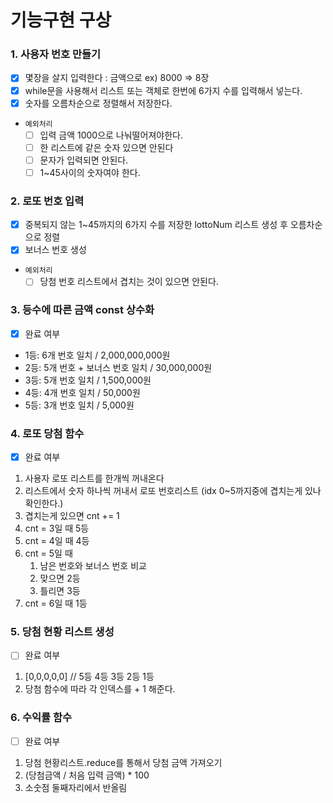 # 기능구현 구상

### 1. 사용자 번호 만들기

- [x] 몇장을 살지 입력한다 : 금액으로 ex) 8000 => 8장
- [x] while문을 사용해서 리스트 또는 객체로 한번에 6가지 수를 입력해서 넣는다.
- [x] 숫자를 오름차순으로 정렬해서 저장한다.
- `예외처리`
  - [ ] 입력 금액 1000으로 나눠떨어져야한다.
  - [ ] 한 리스트에 같은 숫자 있으면 안된다
  - [ ] 문자가 입력되면 안된다.
  - [ ] 1~45사이의 숫자여야 한다.

### 2. 로또 번호 입력

- [x] 중복되지 않는 1~45까지의 6가지 수를 저장한 lottoNum 리스트 생성 후 오름차순으로 정렬
- [x] 보너스 번호 생성
- `예외처리`
  - [ ] 당첨 번호 리스트에서 겹치는 것이 있으면 안된다.

### 3. 등수에 따른 금액 const 상수화

- [x] 완료 여부
- 1등: 6개 번호 일치 / 2,000,000,000원
- 2등: 5개 번호 + 보너스 번호 일치 / 30,000,000원
- 3등: 5개 번호 일치 / 1,500,000원
- 4등: 4개 번호 일치 / 50,000원
- 5등: 3개 번호 일치 / 5,000원

### 4. 로또 당첨 함수

- [x] 완료 여부

1. 사용자 로또 리스트를 한개씩 꺼내온다
2. 리스트에서 숫자 하나씩 꺼내서 로또 번호리스트 (idx 0~5까지중에 겹치는게 있나 확인한다.)
3. 겹치는게 있으면 cnt += 1
4. cnt = 3일 때 5등
5. cnt = 4일 때 4등
6. cnt = 5일 때
   1. 남은 번호와 보너스 번호 비교
   2. 맞으면 2등
   3. 틀리면 3등
7. cnt = 6일 때 1등

### 5. 당첨 현황 리스트 생성

- [ ] 완료 여부

1. [0,0,0,0,0] // 5등 4등 3등 2등 1등
2. 당첨 함수에 따라 각 인덱스를 + 1 해준다.

### 6. 수익률 함수

- [ ] 완료 여부

1. 당첨 현황리스트.reduce를 통해서 당첨 금액 가져오기
2. (당첨금액 / 처음 입력 금액) \* 100
3. 소숫점 둘째자리에서 반올림
